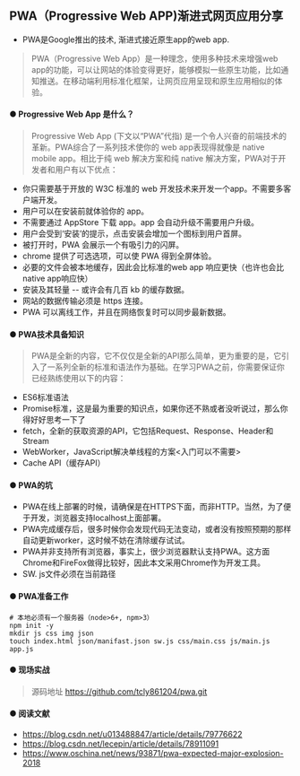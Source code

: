 ## PWA（Progressive Web APP)渐进式网页应用分享

+ PWA是Google推出的技术, 渐进式接近原生app的web app.

> PWA（Progressive Web App）是一种理念，使用多种技术来增强web app的功能，可以让网站的体验变得更好，能够模拟一些原生功能，比如通知推送。在移动端利用标准化框架，让网页应用呈现和原生应用相似的体验。


#### ● Progressive Web App 是什么？
> Progressive Web App (下文以“PWA”代指) 是一个令人兴奋的前端技术的革新。PWA综合了一系列技术使你的 web app表现得就像是 native mobile app。相比于纯 web 解决方案和纯 native 解决方案，PWA对于开发者和用户有以下优点：

+ 你只需要基于开放的 W3C 标准的 web 开发技术来开发一个app。不需要多客户端开发。
+ 用户可以在安装前就体验你的 app。
+ 不需要通过 AppStore 下载 app。app 会自动升级不需要用户升级。
+ 用户会受到‘安装’的提示，点击安装会增加一个图标到用户首屏。
+ 被打开时，PWA 会展示一个有吸引力的闪屏。
+ chrome 提供了可选选项，可以使 PWA 得到全屏体验。
+ 必要的文件会被本地缓存，因此会比标准的web app 响应更快（也许也会比native app响应快）
+ 安装及其轻量 -- 或许会有几百 kb 的缓存数据。
+ 网站的数据传输必须是 https 连接。
+ PWA 可以离线工作，并且在网络恢复时可以同步最新数据。

#### ● PWA技术具备知识
> PWA是全新的内容，它不仅仅是全新的API那么简单，更为重要的是，它引入了一系列全新的标准和语法作为基础。在学习PWA之前，你需要保证你已经熟练使用以下的内容：

+ ES6标准语法
+ Promise标准，这是最为重要的知识点，如果你还不熟或者没听说过，那么你得好好思考一下了
+ fetch，全新的获取资源的API，它包括Request、Response、Header和Stream
+ WebWorker，JavaScript解决单线程的方案<入门可以不需要>
+ Cache API（缓存API）

#### ● PWA的坑
+  PWA在线上部署的时候，请确保是在HTTPS下面，而非HTTP。当然，为了便于开发，浏览器支持localhost上面部署。
+  PWA完成缓存后，很多时候你会发现代码无法变动，或者没有按照预期的那样自动更新worker，这时候不妨在清除缓存试试。
+  PWA并非支持所有浏览器，事实上，很少浏览器默认支持PWA。这方面Chrome和FireFox做得比较好，因此本文采用Chrome作为开发工具。
+ SW. js文件必须在当前路径

#### ● PWA准备工作
```
# 本地必须有一个服务器（node>6+, npm>3）
npm init -y
mkdir js css img json
touch index.html json/manifast.json sw.js css/main.css js/main.js app.js
```

#### ● 现场实战
> 源码地址  https://github.com/tcly861204/pwa.git


#### ● 阅读文献
+ https://blog.csdn.net/u013488847/article/details/79776622
+ https://blog.csdn.net/lecepin/article/details/78911091
+ https://www.oschina.net/news/93871/pwa-expected-major-explosion-2018